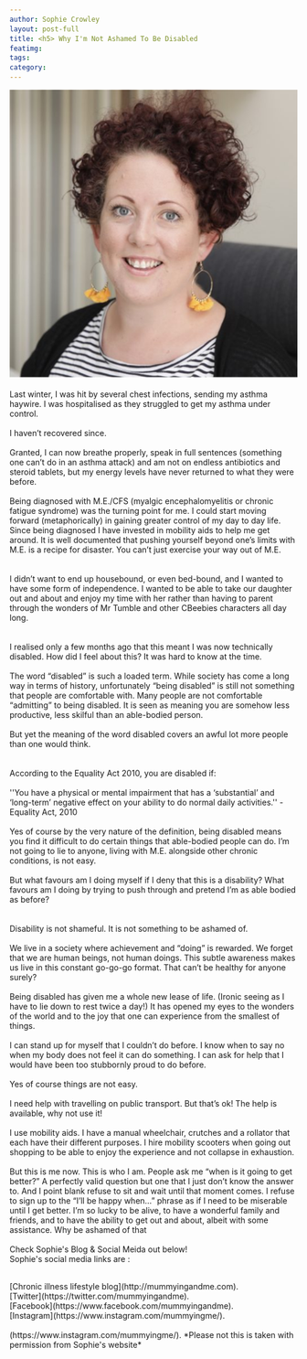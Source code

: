 ```yaml
---
author: Sophie Crowley
layout: post-full
title: <h5> Why I'm Not Ashamed To Be Disabled
featimg: 
tags: 
category: 
---
```

![](https://raw.githubusercontent.com/AwarenessOverload/AwarenessOverload/gh-pages/img/cropped-fullsizeoutput_adf8.jpg)
<br/>
<br/>
Last winter, I was hit by several chest infections, sending my asthma haywire. I was hospitalised as they struggled to get my asthma under control. 
<br/>
<br/>
I haven’t recovered since. 
<br/>
<br/>
Granted, I can now breathe properly, speak in full sentences (something one can’t do in an asthma attack) and am not on endless antibiotics and steroid tablets, but my energy levels have never returned to what they were before. 
<br/>
<br/>
Being diagnosed with M.E./CFS (myalgic encephalomyelitis or chronic fatigue syndrome) was the turning point for me. I could start moving forward (metaphorically) in gaining greater control of my day to day life. 
<br/>
Since being diagnosed I have invested in mobility aids to help me get around. It is well documented that pushing yourself beyond one’s limits with M.E. is a recipe for disaster. You can’t just exercise your way out of M.E.  
<br/>
<br/>
I didn’t want to end up housebound, or even bed-bound, and I wanted to have some form of independence. I wanted to be able to take our daughter out and about and enjoy my time with her rather than having to parent through the wonders of Mr Tumble and other CBeebies characters all day long.  
<br/>
<br/>
I realised only a few months ago that this meant I was now technically disabled. How did I feel about this? It was hard to know at the time. 
<br/>
<br/>
The word “disabled” is such a loaded term. While society has come a long way in terms of history, unfortunately “being disabled” is still not something that people are comfortable with. Many people are not comfortable “admitting” to being disabled. It is seen as meaning you are somehow less productive, less skilful than an able-bodied person. 
<br/>
<br/>
But yet the meaning of the word disabled covers an awful lot more people than one would think.
<br/>
<br/>   
According to the Equality Act 2010, you are disabled if:
<br/>
<br/>
''You have a physical or mental impairment that has a ‘substantial’ and ‘long-term’ negative effect on your ability to do normal daily activities.'' - Equality Act, 2010
<br/>
<br/>
Yes of course by the very nature of the definition, being disabled means you find it difficult to do certain things that able-bodied people can do. I’m not going to lie to anyone, living with M.E. alongside other chronic conditions, is not easy. 
<br/>
<br/>
But what favours am I doing myself if I deny that this is a disability? What favours am I doing by trying to push through and pretend I’m as able bodied as before? 
<br/>
<br/>   
Disability is not shameful. It is not something to be ashamed of. 
<br/>
<br/>
We live in a society where achievement and “doing” is rewarded. We forget that we are human beings, not human doings. This subtle awareness makes us live in this constant go-go-go format. That can’t be healthy for anyone surely? 
<br/>
<br/>
Being disabled has given me a whole new lease of life. (Ironic seeing as I have to lie down to rest twice a day!) It has opened my eyes to the wonders of the world and to the joy that one can experience from the smallest of things. 
<br/>
<br/>
I can stand up for myself that I couldn’t do before. I know when to say no when my body does not feel it can do something. I can ask for help that I would have been too stubbornly proud to do before. 
<br/>
<br/>
Yes of course things are not easy. 
<br/>
<br/>
I need help with travelling on public transport. But that’s ok! The help is available, why not use it! 
<br/>
<br/>
I use mobility aids. I have a manual wheelchair, crutches and a rollator that each have their different purposes. I hire mobility scooters when going out shopping to be able to enjoy the experience and not collapse in exhaustion. 
<br/>
<br/>
But this is me now. This is who I am. People ask me “when is it going to get better?” A perfectly valid question but one that I just don’t know the answer to. And I point blank refuse to sit and wait until that moment comes. I refuse to sign up to the “I’ll be happy when…” phrase as if I need to be miserable until I get better. I’m so lucky to be alive, to have a wonderful family and friends, and to have the ability to get out and about, albeit with some assistance. Why be ashamed of that
<br/>
<br/>
Check Sophie's Blog & Social Meida out below!
<br/>
Sophie's social media links are :

<br/>
[Chronic illness lifestyle blog](http://mummyingandme.com).
<br/>
[Twitter](https://twitter.com/mummyingandme).
<br/>
[Facebook](https://www.facebook.com/mummyingandme).
<br/>
[Instagram](https://www.instagram.com/mummyingme/).
<br/>
<br/>
(https://www.instagram.com/mummyingme/). 
*Please not this is taken with permission from Sophie's website*
